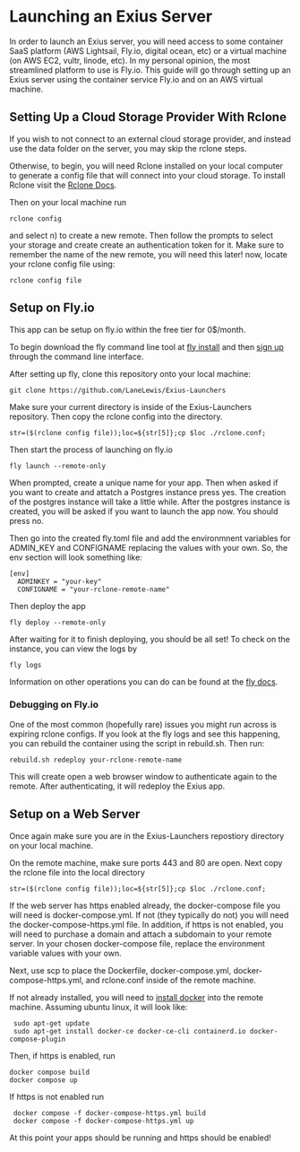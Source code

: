 # Launching an Exius Server
In order to launch an Exius server, you will need access to some container SaaS platform (AWS Lightsail, Fly.io, digital ocean, etc) or a virtual machine (on AWS EC2, vultr, linode, etc). In my personal opinion, the most streamlined platform to use is Fly.io. This guide will go through setting up an Exius server using the container service Fly.io and on an AWS virtual machine.  
## Setting Up a Cloud Storage Provider With Rclone
If you wish to not connect to an external cloud storage provider, and instead use the data folder on the server, you may skip the rclone steps.

Otherwise, to begin, you will need Rclone installed on your local computer to generate a config file that will connect into your cloud storage. To install Rclone visit the [Rclone Docs](https://rclone.org/install/).

Then on your local machine run 
```shell
rclone config
```
and select n) to create a new remote. Then follow the prompts to select your storage and create create an authentication token for it. Make sure to remember the name of the new remote, you will need this later!
now, locate your rclone config file using: 
```shell
rclone config file
```
## Setup on Fly.io
This app can be setup on fly.io within the free tier for 0$/month.

To begin download the fly command line tool at [fly install](https://fly.io/docs/getting-started/installing-flyctl/) and then [sign up](https://fly.io/docs/getting-started/log-in-to-fly/) through the command line interface.

After setting up fly, clone this repository onto your local machine:
```shell
git clone https://github.com/LaneLewis/Exius-Launchers
```

Make sure your current directory is inside of the Exius-Launchers repository. Then copy the rclone config into the directory.
```shell
str=($(rclone config file));loc=${str[5]};cp $loc ./rclone.conf;
```

Then start the process of launching on fly.io
```shell
fly launch --remote-only
```

When prompted, create a unique name for your app. Then when asked if you want to create and attatch a Postgres instance press yes. The creation of the postgres instance will take a little while. After the postgres instance is created, you will be asked if you want to launch the app now. You should press no.

Then go into the created fly.toml file and add the environmnent variables for ADMIN_KEY and CONFIGNAME replacing the values with your own. So, the env section will look something like:
```
[env]
  ADMINKEY = "your-key"
  CONFIGNAME = "your-rclone-remote-name"
```

Then deploy the app
```shell
fly deploy --remote-only
```

After waiting for it to finish deploying, you should be all set! To check on the instance, you can view the logs by 
```shell
fly logs
```
Information on other operations you can do can be found at the [fly docs](https://fly.io/docs/flyctl/).
### Debugging on Fly.io
One of the most common (hopefully rare) issues you might run across is expiring rclone configs. If you look at the fly logs and see this happening, you can rebuild the container using the script in rebuild.sh. Then run:
```shell
rebuild.sh redeploy your-rclone-remote-name
```
This will create open a web browser window to authenticate again to the remote. After authenticating, it will redeploy the Exius app.
## Setup on a Web Server
Once again make sure you are in the Exius-Launchers repostiory directory on your local machine. 

On the remote machine, make sure ports 443 and 80 are open. Next copy the rclone file into the local directory
```shell
str=($(rclone config file));loc=${str[5]};cp $loc ./rclone.conf;
```
If the web server has https enabled already, the docker-compose file you will need is docker-compose.yml. If not (they typically do not) you will need the docker-compose-https.yml file. In addition, if https is not enabled, you will need to purchase a domain and attach a subdomain to your remote server. In your chosen docker-compose file, replace the environment variable values with your own. 

Next, use scp to place the Dockerfile, docker-compose.yml, docker-compose-https.yml, and rclone.conf inside of the remote machine.

If not already installed, you will need to [install docker](https://docs.docker.com/engine/install/ubuntu/) into the remote machine. Assuming ubuntu linux, it will look like:
```shell
 sudo apt-get update
 sudo apt-get install docker-ce docker-ce-cli containerd.io docker-compose-plugin
 ```
Then, if https is enabled, run 
```shell
docker compose build
docker compose up
 ```

If https is not enabled run 
```shell
 docker compose -f docker-compose-https.yml build
 docker compose -f docker-compose-https.yml up
 ```

At this point your apps should be running and https should be enabled!
